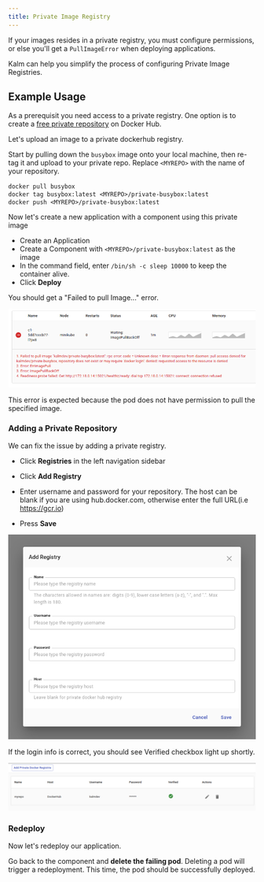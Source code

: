 ```yaml
---
title: Private Image Registry
---
```


If your images resides in a private registry, you must configure permissions, or else you'll get a `PullImageError` when deploying applications.

Kalm can help you simplify the process of configuring Private Image Registries.

## Example Usage

As a prerequisit you need access to a private registry. One option is to create a <a href="https://docs.docker.com/docker-hub/repos/#private-repositories">free private repository</a> on Docker Hub.

Let's upload an image to a private dockerhub registry.

Start by pulling down the `busybox` image onto your local machine, then re-tag it and upload to your private repo. Replace `<MYREPO>` with the name of your repository.

```
docker pull busybox
docker tag busybox:latest <MYREPO>/private-busybox:latest
docker push <MYREPO>/private-busybox:latest
```

Now let's create a new application with a component using this private image

- Create an Application
- Create a Component with `<MYREPO>/private-busybox:latest` as the image
- In the command field, enter `/bin/sh -c sleep 10000` to keep the container alive.
- Click **Deploy**

You should get a "Failed to pull Image..." error.

![cannot pull error](assets/pull-error.png)

This error is expected because the pod does not have permission to pull the specified image.

### Adding a Private Repository

We can fix the issue by adding a private registry.

- Click **Registries** in the left navigation sidebar
- Click **Add Registry**
- Enter username and password for your repository. The host can be blank if you are using hub.docker.com, otherwise enter the full URL(i.e https://gcr.io)

- Press **Save**

![registry form](assets/add-registry-form.png)

If the login info is correct, you should see Verified checkbox light up shortly.

![registry validated](assets/registry-validated.png)

### Redeploy

Now let's redeploy our application.

Go back to the component and **delete the failing pod**. Deleting a pod will trigger a redeployment. This time, the pod should be successfully deployed.
